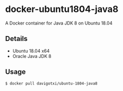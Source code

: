 # docker-ubuntu1804-java8

A Docker container for Java JDK 8 on Ubuntu 18.04

## Details

- Ubuntu 18.04 x64 
- Oracle Java JDK 8

## Usage

    $ docker pull davigotxi/ubuntu-1804-java8
